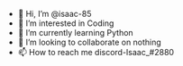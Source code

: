 - 👋 Hi, I’m @isaac-85
- 👀 I’m interested in Coding 
- 🌱 I’m currently learning Python
- 💞️ I’m looking to collaborate on nothing 
- 📫 How to reach me discord-Isaac_#2880

<!---
isaac-85/isaac-85 is a ✨ special ✨ repository because its `README.md` (this file) appears on your GitHub profile.
You can click the Preview link to take a look at your changes.
--->
